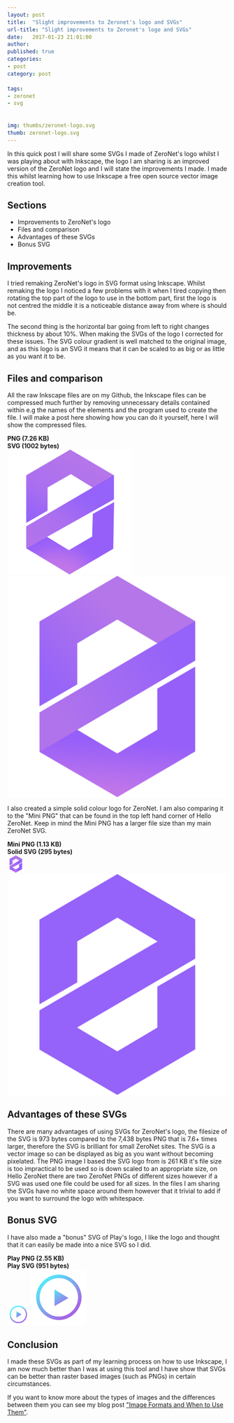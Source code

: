 ```yaml
---
layout: post
title:  "Slight improvements to Zeronet's logo and SVGs"
url-title: "Slight improvements to Zeronet's logo and SVGs"
date:   2017-01-23 21:01:00
author:
published: true
categories:
- post
category: post

tags:
- zeronet
- svg


img: thumbs/zeronet-logo.svg
thumb: zeronet-logo.svg
---
```

In this quick post I will share some SVGs I made of ZeroNet's logo whilst I was playing about with Inkscape, the logo I am sharing is an improved version of the ZeroNet logo and I will state the improvements I made. I made this whilst learning how to use Inkscape a free open source vector image creation tool.
<!--more-->

## Sections
 * Improvements to ZeroNet's logo
 * Files and comparison
 * Advantages of these SVGs
 * Bonus SVG

## Improvements
I tried remaking ZeroNet's logo in SVG format using Inkscape. Whilst remaking the logo I noticed a few problems with it when I tired copying then rotating the top part of the logo to use in the bottom part, first the logo is not centred the middle it is a noticeable distance away from where is should be.

The second thing is the horizontal bar going from left to right changes thickness by about 10%. When making the SVGs of the logo I corrected for these issues. The SVG colour gradient is well matched to the original image, and as this logo is an SVG it means that it can be scaled to as big or as little as you want it to be.

## Files and comparison
All the raw Inkscape files are on my Github, the Inkscape files can be compressed much further by removing unnecessary details contained within e.g the names of the elements and the program used to create the file. I will make a post here showing how you can do it yourself, here I will show the compressed files.

<div class="title-half">
    <div><b>PNG (7.26 KB)</b></div>
    <div><b>SVG (1002 bytes)</b></div>
</div>

<div class="container-half">
   <img alt="ZeroNet PNG" src="/assets/img/blog/zeronet-SVGs/logo-big.png"/>   
   <img alt="ZeroNet SVG" src="/assets/img/blog/thumbs/zeronet-logo.svg"/>
</div>


I also created a simple solid colour logo for ZeroNet. I am also comparing it to the "Mini PNG" that can be found in the top left hand corner of Hello ZeroNet. Keep in mind the Mini PNG has a larger file size than my main ZeroNet SVG.


<div class="title-half">
    <div><b>Mini PNG (1.13 KB)</b></div>
    <div><b>Solid SVG (295 bytes)</b></div>
</div>

<div class="container-half">
  <img alt="ZeroNet Mini" src="/assets/img/blog/zeronet-SVGs/logo-min.png"/>   
  <img alt="ZeroNet Solid" src="/assets/img/blog/zeronet-SVGs/zeronet-logo-solid.svg"/>   
</div>


## Advantages of these SVGs
There are many advantages of using SVGs for ZeroNet's logo, the filesize of the SVG is 973 bytes compared to the 7,438 bytes PNG that is 7.6+ times larger, therefore the SVG is brilliant for small ZeroNet sites. The SVG is a vector image so can be displayed as big as you want without becoming pixelated. The PNG image I based the SVG logo from is 261 KB it's file size is too impractical to be used so is down scaled to an appropriate size, on Hello ZeroNet there are two ZeroNet PNGs of different sizes however if a SVG was used one file could be used for all sizes. In the files I am sharing the SVGs have no white space around them however that it trivial to add if you want to surround the logo with whitespace.

## Bonus SVG

I have also made a "bonus" SVG of Play's logo, I like the logo and thought that it can easily be made into a nice SVG so I did.

<div class="title-half">
    <div><b>Play PNG (2.55 KB)</b></div>
    <div><b>Play SVG (951 bytes)</b></div>
</div>

<div class="container-half">
  <img alt="Play logo" src="/assets/img/blog/zeronet-SVGs/play-logo.png"/>   
  <img alt="Play logo SVG" src="/assets/img/blog/zeronet-SVGs/play-logo.svg"/>   
</div>

## Conclusion
I made these SVGs as part of my learning process on how to use Inkscape, I am now much better than I was at using this tool and I have show that SVGs can be better than raster based images (such as PNGs) in certain circumstances.

If you want to know more about the types of images and the differences between them you can see my blog post ["Image Formats and When to Use Them"](/blog/image-formats-and-when-to-use-them).
